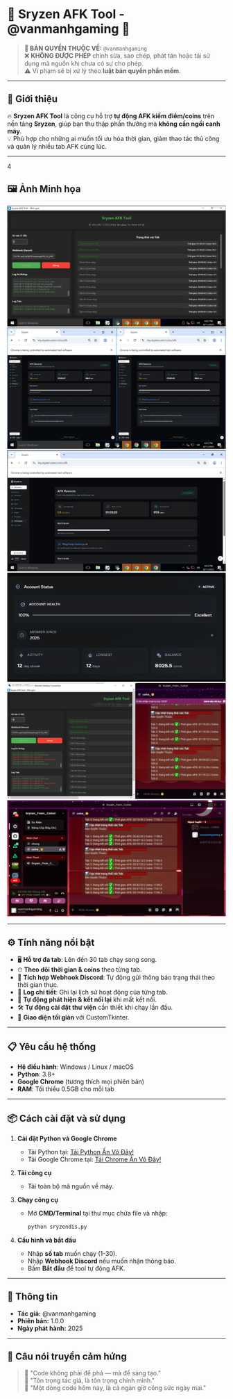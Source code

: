 # 🚀 Sryzen AFK Tool - @vanmanhgaming 🚀


> **📜 BẢN QUYỀN THUỘC VỀ:** `@vanmanhgaming`  
> ❌ **KHÔNG ĐƯỢC PHÉP** chỉnh sửa, sao chép, phát tán hoặc tái sử dụng mã nguồn khi chưa có sự cho phép.  
> ⚠️ Vi phạm sẽ bị xử lý theo **luật bản quyền phần mềm**.

---

## 💎 Giới thiệu
🔥 **Sryzen AFK Tool** là công cụ hỗ trợ **tự động AFK kiếm điểm/coins** trên nền tảng **Sryzen**, giúp bạn thu thập phần thưởng mà **không cần ngồi canh máy**.  
💡 Phù hợp cho những ai muốn tối ưu hóa thời gian, giảm thao tác thủ công và quản lý nhiều tab AFK cùng lúc.

---
4
## 🖼 Ảnh Minh họa
![Ảnh 1](https://github.com/vanmanhgaming2k9/Sryzen-AFK-Fram-Coins/blob/main/anh-cong-cu/anh-1.png)  
![Ảnh 2](https://github.com/vanmanhgaming2k9/Sryzen-AFK-Fram-Coins/blob/main/anh-cong-cu/anh-2.png)  
![Ảnh 3](https://github.com/vanmanhgaming2k9/Sryzen-AFK-Fram-Coins/blob/main/anh-cong-cu/anh-3.png)  
![Ảnh 4](https://github.com/vanmanhgaming2k9/Sryzen-AFK-Fram-Coins/blob/main/anh-cong-cu/anh-4.png)  
![Ảnh 5](https://github.com/vanmanhgaming2k9/Sryzen-AFK-Fram-Coins/blob/main/anh-cong-cu/anh-5.png)  
![Ảnh 6](https://github.com/vanmanhgaming2k9/Sryzen-AFK-Fram-Coins/blob/main/anh-cong-cu/anh-6.png) 

---

## ⚙️ Tính năng nổi bật
- 🖥 **Hỗ trợ đa tab**: Lên đến 30 tab chạy song song.  
- ⏱ **Theo dõi thời gian & coins** theo từng tab.  
- 📡 **Tích hợp Webhook Discord**: Tự động gửi thông báo trạng thái theo thời gian thực.  
- 📜 **Log chi tiết**: Ghi lại lịch sử hoạt động của từng tab.  
- 🔄 **Tự động phát hiện & kết nối lại** khi mất kết nối.  
- 🛠 **Tự động cài đặt thư viện** cần thiết khi chạy lần đầu.  
- 🎨 **Giao diện tối giản** với CustomTkinter.

---

## 📋 Yêu cầu hệ thống
- **Hệ điều hành**: Windows / Linux / macOS  
- **Python**: 3.8+  
- **Google Chrome** (tương thích mọi phiên bản)  
- **RAM**: Tối thiểu 0.5GB cho mỗi tab

---

## 📦 Cách cài đặt và sử dụng

1. **Cài đặt Python và Google Chrome**
   - Tải Python tại: [Tải Python Ấn Vô Đây!](https://vanmanhgaming2k10.dpdns.org/getkey/python-3.11.9-amd64.exe)
   - Tải Google Chrome tại: [Tải Chrome Ấn Vô Đây!](https://dl.google.com/tag/s/appguid%3D%7B8A69D345-D564-463C-AFF1-A69D9E530F96%7D%26iid%3D%7BEBD141C0-3C4C-0B03-6ECE-37557F2F9E12%7D%26lang%3Dvi%26browser%3D4%26usagestats%3D1%26appname%3DGoogle%2520Chrome%26needsadmin%3Dprefers%26ap%3Dx64-statsdef_1%26installdataindex%3Dempty/update2/installers/ChromeSetup.exe)
   
2. **Tải công cụ**
   - Tải toàn bộ mã nguồn về máy.

3. **Chạy công cụ**
   - Mở **CMD/Terminal** tại thư mục chứa file và nhập:
     ```bash
     python sryzendis.py
     ```

4. **Cấu hình và bắt đầu**
   - Nhập **số tab** muốn chạy (1-30).  
   - Nhập **Webhook Discord** nếu muốn nhận thông báo.  
   - Bấm **Bắt đầu** để tool tự động AFK.

---

## 📅 Thông tin
- **Tác giả:** @vanmanhgaming  
- **Phiên bản:** 1.0.0  
- **Ngày phát hành:** 2025  

---

## 🖤 Câu nói truyền cảm hứng
> 💬 "Code không phải để phá — mà để sáng tạo."  
> 💬 "Tôn trọng tác giả, là tôn trọng chính mình."  
> 💬 "Một dòng code hôm nay, là cả ngàn giờ công sức ngày mai."

